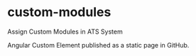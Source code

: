 # custom-modules
Assign Custom Modules in ATS System

Angular Custom Element published as a static page in GitHub.
